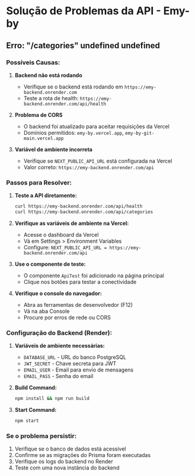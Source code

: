 # Solução de Problemas da API - Emy-by

## Erro: "/categories" undefined undefined

### Possíveis Causas:

1. **Backend não está rodando**
   - Verifique se o backend está rodando em `https://emy-backend.onrender.com`
   - Teste a rota de health: `https://emy-backend.onrender.com/api/health`

2. **Problema de CORS**
   - O backend foi atualizado para aceitar requisições da Vercel
   - Domínios permitidos: `emy-by.vercel.app`, `emy-by-git-main.vercel.app`

3. **Variável de ambiente incorreta**
   - Verifique se `NEXT_PUBLIC_API_URL` está configurada na Vercel
   - Valor correto: `https://emy-backend.onrender.com/api`

### Passos para Resolver:

1. **Teste a API diretamente:**
   ```bash
   curl https://emy-backend.onrender.com/api/health
   curl https://emy-backend.onrender.com/api/categories
   ```

2. **Verifique as variáveis de ambiente na Vercel:**
   - Acesse o dashboard da Vercel
   - Vá em Settings > Environment Variables
   - Configure: `NEXT_PUBLIC_API_URL = https://emy-backend.onrender.com/api`

3. **Use o componente de teste:**
   - O componente `ApiTest` foi adicionado na página principal
   - Clique nos botões para testar a conectividade

4. **Verifique o console do navegador:**
   - Abra as ferramentas de desenvolvedor (F12)
   - Vá na aba Console
   - Procure por erros de rede ou CORS

### Configuração do Backend (Render):

1. **Variáveis de ambiente necessárias:**
   - `DATABASE_URL` - URL do banco PostgreSQL
   - `JWT_SECRET` - Chave secreta para JWT
   - `EMAIL_USER` - Email para envio de mensagens
   - `EMAIL_PASS` - Senha do email

2. **Build Command:**
   ```bash
   npm install && npm run build
   ```

3. **Start Command:**
   ```bash
   npm start
   ```

### Se o problema persistir:

1. Verifique se o banco de dados está acessível
2. Confirme se as migrações do Prisma foram executadas
3. Verifique os logs do backend no Render
4. Teste com uma nova instância do backend 